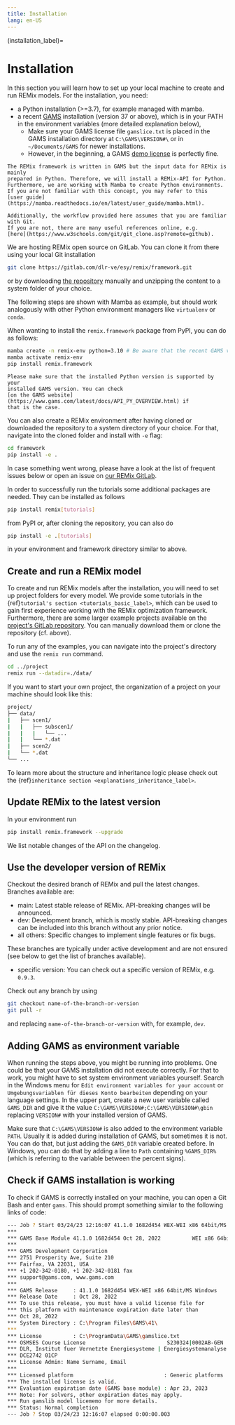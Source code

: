 ```yaml
---
title: Installation
lang: en-US
---
```


(installation_label)=

# Installation

In this section you will learn how to set up your local machine to create and
run REMix models. For the installation, you need:

- a Python installation (>=3.7), for example managed with mamba.
- a recent [GAMS](https://www.gams.com/products/gams/gams-language/)
installation (version 37 or above), which is in your PATH in the environment
variables (more detailed explanation below),
  - Make sure your GAMS license file `gamslice.txt` is placed in the GAMS
  installation directory at `C:\GAMS\VERSION#\` or in `~/Documents/GAMS` for
  newer installations.
  - However, in the beginning, a GAMS
  [demo license](https://www.gams.com/try_gams/) is perfectly fine.

```{note}
The REMix framework is written in GAMS but the input data for REMix is mainly
prepared in Python. Therefore, we will install a REMix-API for Python.
Furthermore, we are working with Mamba to create Python environments.
If you are not familiar with this concept, you may refer to this
[user guide](https://mamba.readthedocs.io/en/latest/user_guide/mamba.html).

Additionally, the workflow provided here assumes that you are familiar with Git.
If you are not, there are many useful references online, e.g.
[here](https://www.w3schools.com/git/git_clone.asp?remote=github).
```

We are hosting REMix open source on GitLab. You can clone it from there using
your local Git installation

```bash
git clone https://gitlab.com/dlr-ve/esy/remix/framework.git
```

or by downloading [the repository](https://gitlab.com/dlr-ve/esy/remix/framework)
manually and unzipping the content to a system folder of your choice.

The following steps are shown with Mamba as example, but should work analogously
with other Python environment managers like ``virtualenv`` or ``conda``.

When wanting to install the `remix.framework` package from PyPI, you can do as
follows:

```bash
mamba create -n remix-env python=3.10 # Be aware that the recent GAMS version hasn't a python api newer than 3.10
mamba activate remix-env
pip install remix.framework
```

```{attention}
Please make sure that the installed Python version is supported by your
installed GAMS version. You can check
[on the GAMS website](https://www.gams.com/latest/docs/API_PY_OVERVIEW.html) if
that is the case.

```

You can also create a REMix environment after having cloned or downloaded the
repository to a system directory of your choice. For that, navigate into the
cloned folder and install with `-e` flag:

```bash
cd framework
pip install -e .
```

In case something went wrong, please have a look at the list of frequent
issues below or open an issue on
[our REMix GitLab](https://gitlab.com/dlr-ve/esy/remix/framework/-/issues).

In order to successfully run the tutorials some additional packages are needed.
They can be installed as follows

```bash
pip install remix[tutorials]
```

from PyPI or, after cloning the repository, you can also do

```bash
pip install -e .[tutorials]
```

in your environment and framework directory similar to above.

## Create and run a REMix model

To create and run REMix models after the installation, you will need to
set up project folders for every model. We provide some tutorials in the
{ref}`tutorial's section <tutorials_basic_label>`, which can be used to gain
first experience working with the REMix optimization framework. Furthermore,
there are some larger example projects available on the
[project's GitLab repository](https://gitlab.com/dlr-ve/esy/remix/framework/-/tree/dev/tutorials).
You can manually download them or clone the repository (cf. above).

To run any of the examples, you can navigate into the project's directory and
use the `remix run` command.

```bash
cd ../project
remix run --datadir=./data/
```

If you want to start your own project, the organization of a project on your
machine should look like this:

```bash
project/
├── data/
|   ├── scen1/
|   |   ├── subscen1/
|   |   |   └── ...
|   |   └── *.dat
|   ├── scen2/
|   └── *.dat
└── ...
```

To learn more about the structure and inheritance logic please check out the
{ref}`inheritance section <explanations_inheritance_label>`.

## Update REMix to the latest version

In your environment run

```bash
pip install remix.framework --upgrade
```

We list notable changes of the API on the changelog.

## Use the developer version of REMix

Checkout the desired branch of REMix and pull the latest changes.
Branches available are:

- main: Latest stable release of REMix. API-breaking changes will be announced.
- dev: Development branch, which is mostly stable. API-breaking changes can be
  included into this branch without any prior notice.
- all others: Specific changes to implement single features or fix bugs.

These branches are typically under active development and are not ensured (see
below to get the list of branches available).

- specific version: You can check out a specific version of REMix, e.g. `0.9.3`.

Check out any branch by using

```bash
git checkout name-of-the-branch-or-version
git pull -r
```

and replacing `name-of-the-branch-or-version` with, for example, `dev`.

## Adding GAMS as environment variable

When running the steps above, you might be running into problems.
One could be that your GAMS installation did not execute correctly.
For that to work, you might have to set system environment variables yourself.
Search in the Windows menu for `Edit environment variables for your account` or
`Umgebungsvariablen für dieses Konto bearbeiten` depending on your language
settings.
In the upper part, create a new user variable called `GAMS_DIR` and give it the
value `C:\GAMS\VERSION#;C:\GAMS\VERSION#\gbin` replacing `VERSION#` with your
installed version of GAMS.

Make sure that `C:\GAMS\VERSION#` is also added to the environment variable
`PATH`.
Usually it is added during installation of GAMS, but sometimes it is not.
You can do that, but just adding the `GAMS_DIR` variable created before.
In Windows, you can do that by adding a line to `Path` containing `%GAMS_DIR%`
(which is referring to the variable between the percent signs).

## Check if GAMS installation is working

To check if GAMS is correctly installed on your machine, you can open a Git
Bash and enter `gams`.
This should prompt something similar to the following links of code:

``` bash
--- Job ? Start 03/24/23 12:16:07 41.1.0 1682d454 WEX-WEI x86 64bit/MS Windows
***
*** GAMS Base Module 41.1.0 1682d454 Oct 28, 2022          WEI x86 64bit/MS Window
***
*** GAMS Development Corporation
*** 2751 Prosperity Ave, Suite 210
*** Fairfax, VA 22031, USA
*** +1 202-342-0180, +1 202-342-0181 fax
*** support@gams.com, www.gams.com
***
*** GAMS Release     : 41.1.0 1682d454 WEX-WEI x86 64bit/MS Windows
*** Release Date     : Oct 28, 2022
*** To use this release, you must have a valid license file for
*** this platform with maintenance expiration date later than
*** Oct 28, 2022
*** System Directory : C:\Program Files\GAMS\41\
***
*** License          : C:\ProgramData\GAMS\gamslice.txt
*** OSMSES Course License                          S230324|0002AB-GEN
*** DLR, Institut fuer Vernetzte Energiesysteme | Energiesystemanalyse
*** DCE2742 01CP
*** License Admin: Name Surname, Email
***
*** Licensed platform                             : Generic platforms
*** The installed license is valid.
*** Evaluation expiration date (GAMS base module) : Apr 23, 2023
*** Note: For solvers, other expiration dates may apply.
*** Run gamslib model licememo for more details.
*** Status: Normal completion
--- Job ? Stop 03/24/23 12:16:07 elapsed 0:00:00.003
```
